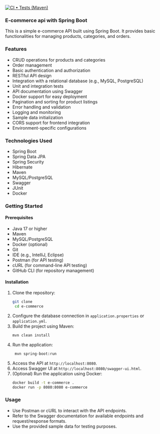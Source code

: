 [![CI • Tests (Maven)](https://github.com/jcheron/e-commerce/actions/workflows/blank.yml/badge.svg)](https://github.com/jcheron/e-commerce/actions/workflows/blank.yml)

### E-commerce api with Spring Boot
This is a simple e-commerce API built using Spring Boot. It provides basic functionalities for managing products, categories, and orders.

### Features
- CRUD operations for products and categories
- Order management
- Basic authentication and authorization
- RESTful API design
- Integration with a relational database (e.g., MySQL, PostgreSQL)
- Unit and integration tests
- API documentation using Swagger
- Docker support for easy deployment
- Pagination and sorting for product listings
- Error handling and validation
- Logging and monitoring
- Sample data initialization
- CORS support for frontend integration
- Environment-specific configurations

### Technologies Used
- Spring Boot
- Spring Data JPA
- Spring Security
- Hibernate
- Maven
- MySQL/PostgreSQL
- Swagger
- JUnit
- Docker

### Getting Started
#### Prerequisites
- Java 17 or higher
- Maven
- MySQL/PostgreSQL
- Docker (optional)
- Git
- IDE (e.g., IntelliJ, Eclipse)
- Postman (for API testing)
- cURL (for command-line API testing)
- GitHub CLI (for repository management)

#### Installation
1. Clone the repository:
   ```bash
   git clone
    cd e-commerce
    ```
2. Configure the database connection in `application.properties` or `application.yml`.
3. Build the project using Maven:
   ```bash
   mvn clean install
   ```
4. Run the application:
   ```bash
    mvn spring-boot:run
    ```
5. Access the API at `http://localhost:8080`.
6. Access Swagger UI at `http://localhost:8080/swagger-ui.html`.
7. (Optional) Run the application using Docker:
   ```bash
   docker build -t e-commerce .
   docker run -p 8080:8080 e-commerce
   ```
### Usage
- Use Postman or cURL to interact with the API endpoints.
- Refer to the Swagger documentation for available endpoints and request/response formats.
- Use the provided sample data for testing purposes.
